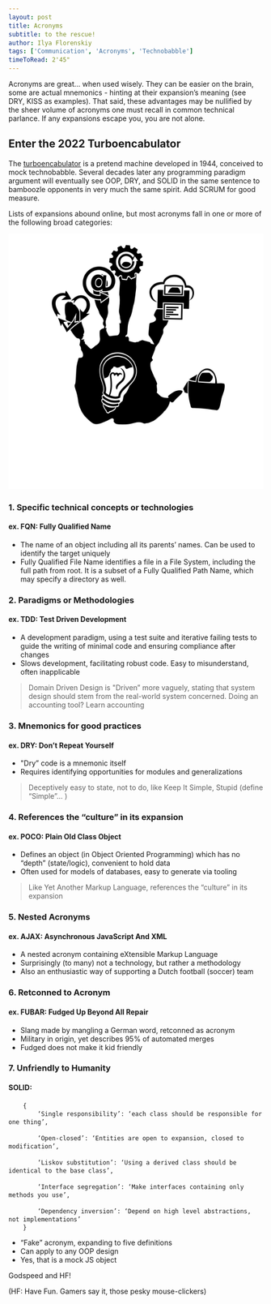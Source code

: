 ```yaml
---
layout: post
title: Acronyms
subtitle: to the rescue!
author: Ilya Florenskiy
tags: ['Communication', 'Acronyms', 'Technobabble']
timeToRead: 2'45"
---
```


Acronyms are great... when used wisely. They can be easier on the brain, some are actual mnemonics - hinting at their expansion’s meaning (see DRY, KISS as examples). That said, these advantages may be nullified by the sheer volume of acronyms one must recall in common technical parlance. If any expansions escape you, you are not alone.

## Enter the 2022 Turboencabulator
The [turboencabulator](https://en.wikipedia.org/wiki/Turboencabulator) is a pretend machine developed in 1944, conceived to mock technobabble. Several decades later any programming paradigm argument will eventually see OOP, DRY, and SOLID in the same sentence to bamboozle opponents in very much the same spirit. Add SCRUM for good measure.

Lists of expansions abound online, but most acronyms fall in one or more of the following broad categories:

!['Visual acronym?'](/assets/blog/acronym-generic.png)

### 1. Specific technical concepts or technologies

#### ex. FQN: Fully Qualified Name

-   The name of an object including all its parents’ names. Can be used to identify the target uniquely
-   Fully Qualified File Name identifies a file in a File System, including the full path from root. It is a subset of a Fully Qualified Path Name, which may specify a directory as well.
    
### 2. Paradigms or Methodologies

#### ex. TDD: Test Driven Development

-   A development paradigm, using a test suite and iterative failing tests to guide the writing of minimal code and ensuring compliance after changes
-   Slows development, facilitating robust code. Easy to misunderstand, often inapplicable   
> Domain Driven Design is "Driven” more vaguely, stating that system design should stem from the real-world system concerned. Doing an accounting tool? Learn accounting

### 3. Mnemonics for good practices
#### ex. DRY: Don’t Repeat Yourself
-   "Dry” code is a mnemonic itself
-   Requires identifying opportunities for modules and generalizations
> Deceptively easy to state, not to do, like Keep It Simple, Stupid (define “Simple”... )
        
### 4. References the “culture” in its expansion
#### ex. POCO: Plain Old Class Object
-   Defines an object (in Object Oriented Programming) which has no “depth” (state/logic), convenient to hold data
-   Often used for models of databases, easy to generate via tooling
>   Like Yet Another Markup Language, references the “culture” in its expansion

### 5. Nested Acronyms
#### ex. AJAX: Asynchronous JavaScript And XML
-   A nested acronym containing eXtensible Markup Language
-   Surprisingly (to many) not a technology, but rather a methodology
-   Also an enthusiastic way of supporting a Dutch football (soccer) team

### 6. Retconned to Acronym
#### ex. FUBAR: Fudged Up Beyond All Repair
-   Slang made by mangling a German word, retconned as acronym   
-   Military in origin, yet describes 95% of automated merges
-   Fudged does not make it kid friendly

### 7. Unfriendly to Humanity
#### SOLID: 
		{
			‘Single responsibility’: ‘each class should be responsible for one thing’,

			‘Open-closed’: ‘Entities are open to expansion, closed to modification’,

			‘Liskov substitution’: ‘Using a derived class should be identical to the base class’,

			‘Interface segregation’: ‘Make interfaces containing only methods you use’,

			‘Dependency inversion’: ‘Depend on high level abstractions, not implementations’
		}

-   “Fake” acronym, expanding to five definitions
-   Can apply to any OOP design
-   Yes, that is a mock JS object
    
Godspeed and HF!

(HF: Have Fun. Gamers say it, those pesky mouse-clickers)
